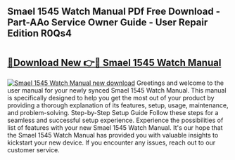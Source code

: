 ## Smael 1545 Watch Manual PDf Free Download - Part-AAo Service Owner Guide - User Repair Edition R0Qs4

# <h2><a href="http://cf13959.oget.top/?id=Smael+1545+Watch+Manual">🔗Download New 👉🔴 Smael 1545 Watch Manual</a></h2>

[![Smael 1545 Watch Manual new download](https://i.imgur.com/5g1atiW.png)](http://cf13959.oget.top/?id=Smael+1545+Watch+Manual)
Greetings and welcome to the user manual for your newly synced Smael 1545 Watch Manual. This manual is specifically designed to help you get the most out of your product by providing a thorough explanation of its features, setup, usage, maintenance, and problem-solving. Step-by-Step Setup Guide Follow these steps for a seamless and successful setup experience. Experience the possibilities of list of features with your new Smael 1545 Watch Manual. It's our hope that the Smael 1545 Watch Manual has provided you with valuable insights to kickstart your new device. If you encounter any issues, reach out to our customer service.
